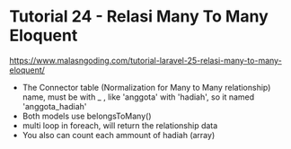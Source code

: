 # Tutorial 24 - Relasi Many To Many  Eloquent
https://www.malasngoding.com/tutorial-laravel-25-relasi-many-to-many-eloquent/

- The Connector table (Normalization for Many to Many relationship) name, must be with _ , like 'anggota' with 'hadiah', so it named 'anggota_hadiah'
- Both models use belongsToMany()
- multi loop in foreach, will return the relationship data
- You also can count each ammount of hadiah (array)
